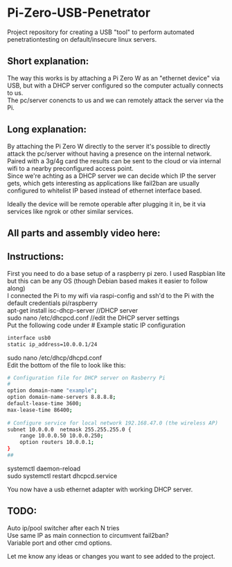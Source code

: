 # Pi-Zero-USB-Penetrator
Project repository for creating a USB "tool" to perform automated penetrationtesting on default/insecure linux servers.  
  
## Short explanation:  
The way this works is by attaching a Pi Zero W as an "ethernet device" via USB, but with a DHCP server configured so the computer actually connects to us.  
The pc/server conencts to us and we can remotely attack the server via the Pi.  
  
## Long explanation:  
By attaching the Pi Zero W directly to the server it's possible to directly attack the pc/server without having a presence on the internal network.  
Paired with a 3g/4g card the results can be sent to the cloud or via internal wifi to a nearby preconfigured access point.  
Since we're achting as a DHCP server we can decide which IP the server gets, which gets interesting as applications like fail2ban are usually configured to whitelist IP based instead of ethernet interface based.  
  
Ideally the device will be remote operable after plugging it in, be it via services like ngrok or other similar services.  
  
  
## All parts and assembly video here:
  
  
  
## Instructions:  
First you need to do a base setup of a raspberry pi zero. I used Raspbian lite but this can be any OS (though Debian based makes it easier to follow along)  
I connected the Pi to my wifi via raspi-config and ssh'd to the Pi with the default credentials pi/raspberry  
apt-get install isc-dhcp-server //DHCP server  
sudo nano /etc/dhcpcd.conf //edit the DHCP server settings  
Put the following code under # Example static IP configuration  
```bash
interface usb0  
static ip_address=10.0.0.1/24  
```
sudo nano /etc/dhcp/dhcpd.conf  
Edit the bottom of the file to look like this:  
```bash
# Configuration file for DHCP server on Rasberry Pi  
#  
option domain-name "example";  
option domain-name-servers 8.8.8.8;  
default-lease-time 3600;  
max-lease-time 86400;  
  
# Configure service for local network 192.168.47.0 (the wireless AP)
subnet 10.0.0.0  netmask 255.255.255.0 {  
    range 10.0.0.50 10.0.0.250;  
    option routers 10.0.0.1;  
}  
##  
```
  
systemctl daemon-reload  
sudo systemctl restart dhcpcd.service  
  
You now have a usb ethernet adapter with working DHCP server.  
  
## TODO:  
Auto ip/pool switcher after each N tries  
Use same IP as main connection to circumvent fail2ban?  
Variable port and other cmd options.  
  
Let me know any ideas or changes you want to see added to the project.  
